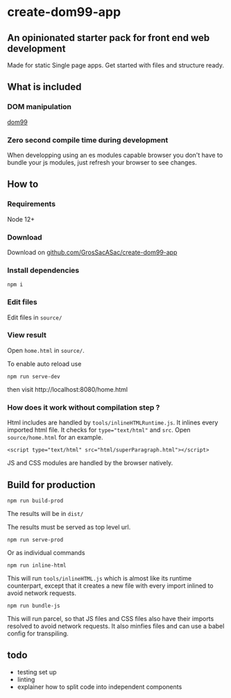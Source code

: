 # create-dom99-app

## An opinionated starter pack for front end web development

Made for static Single page apps. Get started with files and structure ready.


## What is included

### DOM manipulation

[dom99](https://cdn.rawgit.com/GrosSacASac/DOM99/master/documentation/documentation.html)


### Zero second compile time during development

When developping using an es modules capable browser you don't have to bundle your js modules, just refresh your browser to see changes.

## How to

### Requirements

Node 12+

### Download

Download on [github.com/GrosSacASac/create-dom99-app](https://github.com/GrosSacASac/create-dom99-app/archive/master.zip)


### Install dependencies

`npm i`

### Edit files

Edit files in `source/`

### View result

Open `home.html` in `source/`.


To enable auto reload use 


`npm run serve-dev`

then visit http://localhost:8080/home.html

### How does it work without compilation step ?

Html includes are handled by `tools/inlineHTMLRuntime.js`. It inlines every imported html file.  It checks for `type="text/html"` and `src`. Open `source/home.html` for an example.

```
<script type="text/html" src="html/superParagraph.html"></script>
```

JS and CSS modules are handled by the browser natively.

## Build for production

`npm run build-prod`

The results will be in `dist/`

The results must be served as top level url.

`npm run serve-prod`

Or as individual commands

`npm run inline-html`

This will run `tools/inlineHTML.js` which is almost like its runtime counterpart, except that it creates a new file with every import inlined to avoid network requests.

`npm run bundle-js`

This will run parcel, so that JS files and CSS files also have their imports resolved to avoid network requests. It also minfies files and can use a babel config for transpiling.



## todo

 * testing set up
 * linting
 * explainer how to split code into independent components
 
